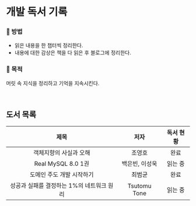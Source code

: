 # 개발 독서 기록

### 📌 방법

- 읽은 내용을 한 챕터씩 정리한다.
- 내용에 대한 감상은 책을 다 읽은 후 블로그에 정리한다.


### 📌 목적

머릿 속 지식을 정리하고 기억을 지속시킨다.

<br>

## 도서 목록

|제목|저자|독서 현황|
|:--:|:----:|:-------:|
|객체지향의 사실과 오해|조영호|완료|
|Real MySQL 8.0 1권|백은빈, 이성욱|읽는 중|
|도메인 주도 개발 시작하기|최범균|완료|
|성공과 실패를 결정하는 1%의 네트워크 원리|Tsutomu Tone|읽는 중|




